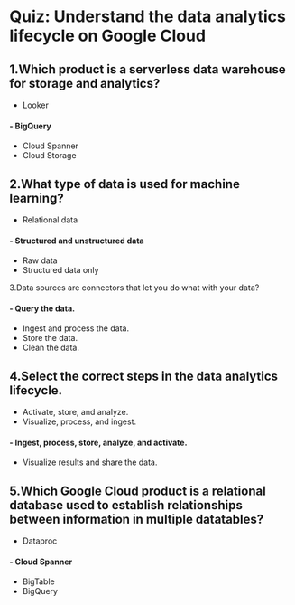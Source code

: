 # Quiz: Understand the data analytics lifecycle on Google Cloud

## 1.Which product is a serverless data warehouse for storage and analytics?
- Looker
#### - BigQuery
- Cloud Spanner
- Cloud Storage

## 2.What type of data is used for machine learning?
- Relational data
#### - Structured and unstructured data
- Raw data
- Structured data only

3.Data sources are connectors that let you do what with your data?
#### - Query the data.
- Ingest and process the data.
- Store the data.
- Clean the data.

## 4.Select the correct steps in the data analytics lifecycle.
- Activate, store, and analyze.
- Visualize, process, and ingest.
#### - Ingest, process, store, analyze, and activate.
- Visualize results and share the data.

## 5.Which Google Cloud product is a relational database used to establish relationships between information in multiple datatables?
- Dataproc
#### - Cloud Spanner
- BigTable
- BigQuery


  
